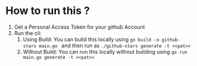 # How to run this ?

1. Get a Personal Access Token for your github Account
2. Run the cli:
   1. Using Build: You can build this locally using `go build -o github-stars main.go ` and then run as `./github-stars generate -t <<pat>>`
   2. Without Build: You can run this locally without building using `go run main.go generate -t <<pat>>`